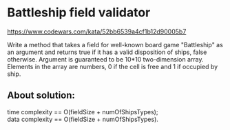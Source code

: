 # Battleship field validator  
https://www.codewars.com/kata/52bb6539a4cf1b12d90005b7  
  
Write a method that takes a field for well-known board game "Battleship" as an argument and returns true if it has a valid disposition of ships, false otherwise. Argument is guaranteed to be 10*10 two-dimension array. Elements in the array are numbers, 0 if the cell is free and 1 if occupied by ship.  
  

## About solution:  
time complexity == O(fieldSize + numOfShipsTypes);  
data complexity == O(fieldSize + numOfShipsTypes).
